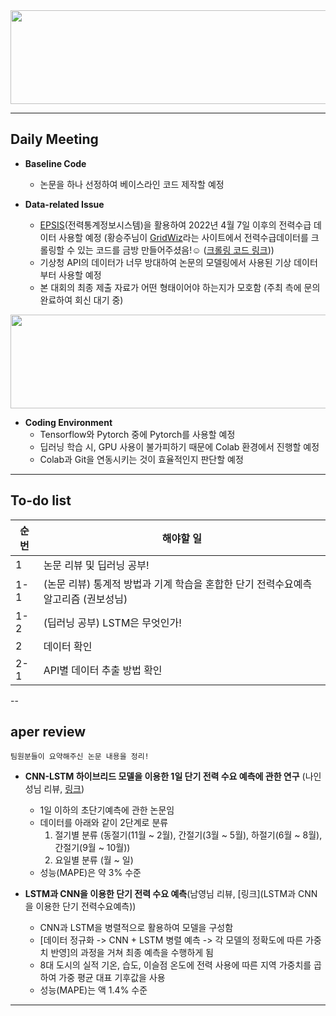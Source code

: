 <img src="https://github.com/TAEJIN-AHN/Electricity-Load-Prediction/assets/125945387/a0a67a63-34ba-481e-8b6c-7c99dbf0b458"  width="600" height="150"/>

---

## **Daily Meeting**
* **Baseline Code**
  * 논문을 하나 선정하여 베이스라인 코드 제작할 예정

* **Data-related Issue**
  * [EPSIS](https://epsis.kpx.or.kr/epsisnew/selectEkgeEpsMepRealChart.do?menuId=030300)(전력통계정보시스템)을 활용하여 2022년 4월 7일 이후의 전력수급 데이터 사용할 예정 (황승주님이 [GridWiz](http://www.happydr.co.kr/)라는 사이트에서 전력수급데이터를 크롤링할 수 있는 코드를 금방 만들어주셨음!:relaxed: ([크롤링 코드 링크](https://github.com/TAEJIN-AHN/Electricity-Load-Prediction/blob/a026bd3f884817819c2f5e0c9fe8fa2b9f2137ee/data_crawling/get_power_demand.py)))
  * 기상청 API의 데이터가 너무 방대하여 논문의 모델링에서 사용된 기상 데이터부터 사용할 예정
  * 본 대회의 최종 제출 자료가 어떤 형태이어야 하는지가 모호함 (주최 측에 문의완료하여 회신 대기 중)
<img src="https://github.com/TAEJIN-AHN/Electricity-Load-Prediction/assets/125945387/d4e589e9-78e0-4dfd-97cc-17ab84b0620e"  width="600" height="150"/>

* **Coding Environment**
  * Tensorflow와 Pytorch 중에 Pytorch를 사용할 예정
  * 딥러닝 학습 시, GPU 사용이 불가피하기 때문에 Colab 환경에서 진행할 예정
  * Colab과 Git을 연동시키는 것이 효율적인지 판단할 예정

---

## **To-do list**

|순번|해야할 일|
|--|--|
|1|논문 리뷰 및 딥러닝 공부!|
|1-1|(논문 리뷰) 통계적 방법과 기계 학습을 혼합한 단기 전력수요예측 알고리즘 (권보성님)|
|1-2|(딥러닝 공부) LSTM은 무엇인가!|
|2|데이터 확인|
|2-1|API별 데이터 추출 방법 확인|

--

## **aper review**
`팀원분들이 요약해주신 논문 내용을 정리! `
* **CNN-LSTM 하이브리드 모델을 이용한 1일 단기 전력 수요 예측에 관한 연구** (나인성님 리뷰, [링크](http://www.riss.kr/search/detail/DetailView.do?p_mat_type=be54d9b8bc7cdb09&control_no=10aad12e105f8bedffe0bdc3ef48d419))
  * 1일 이하의 초단기예측에 관한 논문임
  * 데이터를 아래와 같이 2단계로 분류
    1. 절기별 분류 (동절기(11월 ~ 2월), 간절기(3월 ~ 5월), 하절기(6월 ~ 8월), 간절기(9월 ~ 10월))
    2. 요일별 분류 (월 ~ 일) 
  * 성능(MAPE)은 약 3% 수준
 
* **LSTM과 CNN을 이용한 단기 전력 수요 예측**(남영님 리뷰, [링크](LSTM과 CNN을 이용한 단기 전력수요예측))
  * CNN과 LSTM을 병렬적으로 활용하여 모델을 구성함
  * [데이터 정규화 -> CNN + LSTM 병렬 예측 -> 각 모델의 정확도에 따른 가중치 반영]의 과정을 거쳐 최종 예측을 수행하게 됨
  * 8대 도시의 실적 기온, 습도, 이슬점 온도에 전력 사용에 따른 지역 가중치를 곱하여 가중 평균 대표 기후값을 사용
  * 성능(MAPE)는 액 1.4% 수준
---
